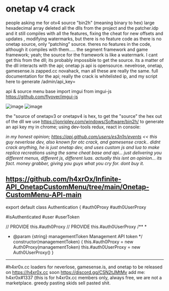 # onetap v4 crack

people asking me for otv4 source "bin2h" (meaning binary to hex) large hexadecimal array deleted all the dlls from the project and the patcher.idp and it still compiles with all the features, fixing the cheat for new offsets and updates , modifying watermarks, but there is no feature code as there is no onetap source, only “patching” source. theres no features in the code, although it compiles with them..... the segment framework and game framework; yeah; the source for the framework is like a watermark. I cant get this from the dll; its probably impossible to get the source. its a matter of the dll interacts with the api; onetap js api is opensource. nevelrose, onetap, gamesense.is zapped.cc novahack, man all these are really the same. full documentation for the api; really the crack is whitelisted ip, and my script here to generate /admin/api_key=

api &amp; source menu base import imgui from imgui-js https://github.com/flyover/imgui-js

![image](https://user-images.githubusercontent.com/65768277/130679360-7e0f88fe-9962-467a-a03c-a477e114af62.png)
![image](https://user-images.githubusercontent.com/65768277/130679959-b43c7c3d-82a9-4ed5-a16a-08d11c1df1fa.png)

the "source of onetapv3 or onetapv4 is hex, to get the "source" the hex out of the dll we use  https://jonripley.com/windows/Software/bin2h/
to generate an api key my in chrome; using  dev-tools redux, react in console:

*in my honest opinion; https://api.github.com/users/es3n1n/events << this guy neverlose dev, also known for otc crack, and gamesense crack.. didnt crack anything, he is just onetap dev, and uses custom js and lua to make replica recreations using the same cheat base and api... just delivering you different menus, different js, different luas. actually this isnt an opinion... its fact. money grabber, giving you guys what you cry for. dont buy it.*

https://github.com/h4xrOx/Infinite-API_OnetapCustomMenu/tree/main/Onetap-CustomMenu-API-main
----------------------------------------------------------------------------------------------------------------------------------------------------------------------------------------------------------------------------------------------------------------------------------------------------------------------------------------------------------------------
export default class Authentication {
#auth0Proxy
#auth0UserProxy

#isAuthenticated
#user
#userToken

// PROVIDE this.#auth0Proxy
// PROVIDE this.#auth0UserProxy
/**
*
* @param {string} managementToken Management API token
*/
constructor(managementToken) {
this.#auth0Proxy = new Auth0Proxy(managementToken)
this.#auth0UserProxy = new Auth0UserProxy()
}
----------------------------------------------------------------------------------------------------------------------------------------------------------------------------------------------------------------------------------------------------------------------------------------------------------------------------------------------------------------------

#h4xr0x.cc  loaders for neverlose, gamesense.is, and onetap to be released on https://h4xr0x.cc soon https://discord.gg/CSN2tJMtMv    add me: h4xr0x#1337 (this is for h4xr0x.cc members only, always free, we are not a marketplace. greedy pasting skids sell pasted shit.
